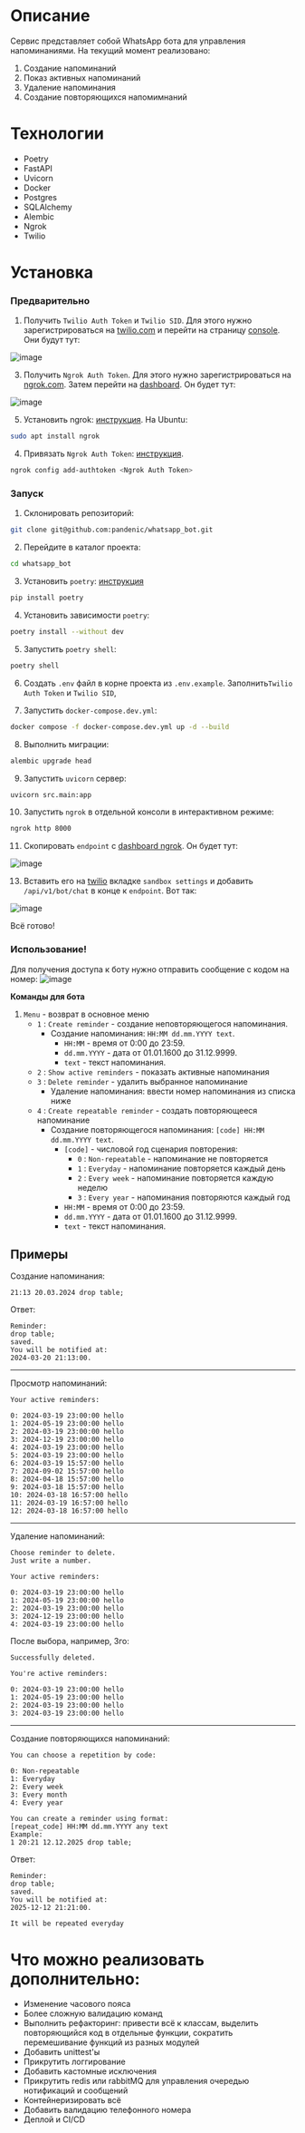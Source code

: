 # Описание
Сервис представляет собой WhatsApp бота для управления напоминаниями. На текущий момент реализовано:
1. Создание напоминаний
2. Показ активных напоминаний
3. Удаление напоминания
4. Создание повторяющихся напомимнаний

# Технологии
- Poetry
- FastAPI
- Uvicorn
- Docker
- Postgres
- SQLAlchemy
- Alembic
- Ngrok
- Twilio

# Установка
### Предварительно 
1. Получить `Twilio Auth Token` и `Twilio SID`. Для этого нужно зарегистрироваться на 
[twilio.com](https://www.twilio.com) и перейти на страницу 
[console](https://www.twilio.com/console). Они будут тут:

![image](https://github.com/pandenic/whatsapp_bot/assets/114985447/8ecd28dd-ed2f-45d7-9ff6-b88b5f00bb55)



3. Получить `Ngrok Auth Token`. Для этого нужно зарегистрироваться на [ngrok.com](https://ngrok.com/).
Затем перейти на [dashboard](https://dashboard.ngrok.com/get-started/your-authtoken). Он будет тут:

![image](https://github.com/pandenic/whatsapp_bot/assets/114985447/d747046c-3979-4065-a099-6a3bde349d80)



5. Установить ngrok: [инструкция](https://ngrok.com/docs/getting-started/).
На Ubuntu:
```bash
sudo apt install ngrok
```
4. Привязать `Ngrok Auth Token`: [инструкция](https://ngrok.com/docs/getting-started/).
```bash
ngrok config add-authtoken <Ngrok Auth Token>
```

### Запуск
1. Склонировать репозиторий:
```bash
git clone git@github.com:pandenic/whatsapp_bot.git
```
2. Перейдите в каталог проекта:
```bash
cd whatsapp_bot
```
3. Установить `poetry`: [инструкция](https://python-poetry.org/docs/)
```bash
pip install poetry
```
4. Установить зависимости `poetry`:
```bash
poetry install --without dev
```
5. Запустить `poetry shell`:
```bash
poetry shell
```
6. Создать `.env` файл в корне проекта из `.env.example`. 
Заполнить`Twilio Auth Token` и `Twilio SID`,


7. Запустить `docker-compose.dev.yml`:
```bash
docker compose -f docker-compose.dev.yml up -d --build
```

8. Выполнить миграции:
```bash
alembic upgrade head
```

9. Запустить `uvicorn` сервер:
```bash
uvicorn src.main:app
```

10. Запустить `ngrok` в отдельной консоли в интерактивном режиме:
```bash
ngrok http 8000
```

11. Скопировать `endpoint` с [dashboard ngrok](https://dashboard.ngrok.com/cloud-edge/endpoints).
Он будет тут:

 ![image](https://github.com/pandenic/whatsapp_bot/assets/114985447/b360fa6b-eb59-4e06-9203-701e6b04e0e7)


13. Вставить его на [twilio](https://console.twilio.com/us1/develop/sms/try-it-out/whatsapp-learn)
вкладке `sandbox settings` и добавить `/api/v1/bot/chat` в конце к `endpoint`. Вот так:

 ![image](https://github.com/pandenic/whatsapp_bot/assets/114985447/cb25d6dc-02b7-46e2-a486-556564a8e1a6)


Всё готово!

### Использование!


Для получения доступа к боту нужно отправить сообщение с кодом на номер: 
![image](https://github.com/pandenic/whatsapp_bot/assets/114985447/6620092c-1473-4964-90c8-ce7abc7fcebd)


__Команды для бота__

1. `Menu` - возврат в основное меню
   - `1` : `Create reminder` - создание неповторяющегося напоминания.
     - Создание напоминания: `HH:MM dd.mm.YYYY text`. 
       - `HH:MM` - время от 0:00 до 23:59. 
       - `dd.mm.YYYY` - дата от 01.01.1600 до 31.12.9999. 
       - `text` - текст напоминания.
   - `2` : `Show active reminders` - показать активные напоминания
   - `3` : `Delete reminder` - удалить выбранное напоминание
     - Удаление напоминания: ввести номер напоминания из списка ниже
   - `4` : `Create repeatable reminder` - создать повторяющееся напоминание
     - Создание повторяющегося напоминания: `[code] HH:MM dd.mm.YYYY text`. 
       - `[code]` - числовой год сценария повторения:
         - `0` : `Non-repeatable` - напоминание не повторяется
         - `1` : `Everyday` - напоминание повторяется каждый день
         - `2` : `Every week` - напоминание повторяется каждую неделю
         - `3` : `Every year` - напоминания повторяются каждый год
       - `HH:MM` - время от 0:00 до 23:59. 
       - `dd.mm.YYYY` - дата от 01.01.1600 до 31.12.9999. 
       - `text` - текст напоминания.


__Примеры__
---
Создание напоминания: 
```commandline
21:13 20.03.2024 drop table;
```

Ответ: 
```commandline
Reminder:
drop table;
saved.
You will be notified at:
2024-03-20 21:13:00.
```
---
Просмотр напоминаний:
```commandline
Your active reminders:

0: 2024-03-19 23:00:00 hello
1: 2024-05-19 23:00:00 hello
2: 2024-03-19 23:00:00 hello
3: 2024-12-19 23:00:00 hello
4: 2024-03-19 23:00:00 hello
5: 2024-03-19 23:00:00 hello
6: 2024-03-19 15:57:00 hello
7: 2024-09-02 15:57:00 hello
8: 2024-04-18 15:57:00 hello
9: 2024-03-18 15:57:00 hello
10: 2024-03-18 16:57:00 hello
11: 2024-03-19 16:57:00 hello
12: 2024-03-18 16:57:00 hello

```
---
Удаление напоминаний:
```commandline
Choose reminder to delete.
Just write a number.

Your active reminders:

0: 2024-03-19 23:00:00 hello
1: 2024-05-19 23:00:00 hello
2: 2024-03-19 23:00:00 hello
3: 2024-12-19 23:00:00 hello
4: 2024-03-19 23:00:00 hello
```
После выбора, например, 3го:
```commandline
Successfully deleted.

You're active reminders:

0: 2024-03-19 23:00:00 hello
1: 2024-05-19 23:00:00 hello
2: 2024-03-19 23:00:00 hello
3: 2024-03-19 23:00:00 hello
```
---
Создание повторяющихся напоминаний:
```commandline
You can choose a repetition by code:

0: Non-repeatable
1: Everyday
2: Every week
3: Every month
4: Every year

You can create a reminder using format:
[repeat_code] HH:MM dd.mm.YYYY any text
Example:
1 20:21 12.12.2025 drop table;
```
Ответ:
```commandline
Reminder:
drop table;
saved.
You will be notified at:
2025-12-12 21:21:00.

It will be repeated everyday
```


#  Что можно реализовать дополнительно:
- Изменение часового пояса
- Более сложную валидацию команд
- Выполнить рефакторинг: привести всё к классам, выделить повторяющийся код в отдельные функции, 
сократить перемешивание функций из разных модулей
- Добавить unittest'ы
- Прикрутить логгирование
- Добавить кастомные исключения
- Прикрутить redis или rabbitMQ для управления очередью нотификаций и сообщений
- Контейнеризировать всё
- Добавить валидацию телефонного номера
- Деплой и CI/CD
